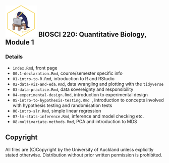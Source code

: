 ## <img src="https://github.com/BIOSCI220/hoiho/blob/main/hoiho_hex.png?raw=true" width="100" height="100"> BIOSCI 220: Quantitative Biology, Module 1

### Details

  + `index.Rmd`, front page
  + `00.1-declaration.Rmd`, course/semester specific info     
  + `01-intro-to-R.Rmd`, introduction to R and RStudio          
  + `02-data-viz-and-eda.Rmd`, data wrangling and plotting with the `tidyverse`
  + `03-data-practice.Rmd`, data sovereignty and responsibility
  + `04-experimental-design.Rmd`, introduction to experimental design
  + `05-intro-to-hypothesis-testing.Rmd `, introduction to concepts involved with hypothesis testing and randomisation tests
  + `06-intro-slr.Rmd`, simple linear regression      
  + `07-lm-stats-inference.Rmd`, inference and model checking etc.   
  + `08-multivariate-methods.Rmd`, PCA and introduction to MDS  

## Copyright

All files are (C)Copyright by the University of Auckland unless explicitly stated otherwise. Distribution without prior written permission is prohibited.
